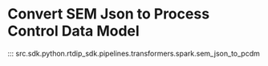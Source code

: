 # Convert SEM Json to Process Control Data Model
::: src.sdk.python.rtdip_sdk.pipelines.transformers.spark.sem_json_to_pcdm